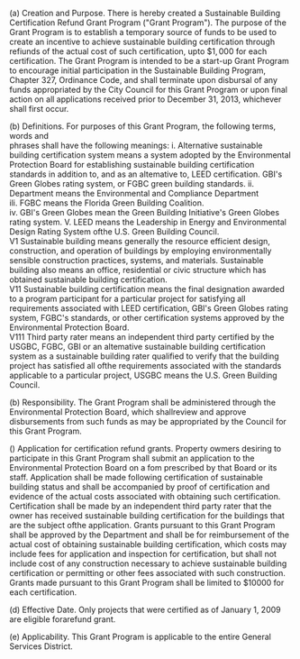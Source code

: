 (a) Creation and Purpose. There is hereby created a Sustainable Building Certification Refund Grant Program ("Grant Program"). The purpose of the Grant Program is to establish a temporary source of funds to be used to create an incentive to achieve sustainable building certification through refiunds of the actual cost of such certification, upto $\$1,000$ for each certification. The Grant Program is intended to be a start-up Grant Program to encourage initial participation in the Sustainable Building Program, Chapter 327, Ordinance Code, and shall terminate upon disbursal of any funds appropriated by the City Council for this Grant Program or upon final action on all applications received prior to December 31, 2013, whichever shall first occur.  

(b) Definitions. For purposes of this Grant Program, the following terms, words and   
phrases shall have the following meanings: i. Alternative sustainable building certification system means a system adopted by the Environmental Protection Board for establishing sustainable building certification standards in addition to, and as an altemative to, LEED certification. GBI's Green Globes rating system, or FGBC green building standards. ii. Department means the Environmental and Compliance Department   
ili. FGBC means the Florida Green Building Coalition.   
iv. GBI's Green Globes mean the Green Building Initiative's Green Globes rating system. V. LEED means the Leadership in Energy and Environmental Design Rating System ofthe U.S. Green Building Council.   
V1 Sustainable building means generally the resource efficient design, construction, and operation of buildings by employing environmentally sensible construction practices, systems, and materials. Sustainable building also means an office, residential or civic structure which has obtained sustainable building certification.   
V11 Sustainable building certification means the final designation awarded to a program participant for a particular project for satisfying all requirements associated with LEED certification, GBI's Green Globes rating system, FGBC's standards, or other certification systems approved by the Environmental Protection Board.   
V111 Third party rater means an independent third party certified by the USGBC, FGBC, GBI or an altemative sustainable building certification system as a sustainable building rater qualified to verify that the building project has satisfied all ofthe requirements associated with the standards applicable to a particular project, USGBC means the U.S. Green Building Council.  

(b) Responsibility. The Grant Program shall be administered through the Environmental Protection Board, which shallreview and approve disbursements from such funds as may be appropriated by the Council for this Grant Program.  

() Application for certification refund grants. Property owmers desiring to participate in this Grant Program shall submit an application to the Environmental Protection Board on a fom prescribed by that Board or its staff. Application shall be made following certification of sustainable building status and shall be accompanied by proof of certification and evidence of the actual costs associated with obtaining such certification. Certification shall be made by an independent third party rater that the owner has received sustainable building certification for the buildings that are the subject ofthe application. Grants pursuant to this Grant Program shall be approved by the Department and shall be for reimbursement of the actual cost of obtaining sustainable building certification, which costs may include fees for application and inspection for certification, but shall not include cost of any construction necessary to achieve sustainable building certification or permitting or other fees associated with such construction. Grants made pursuant to this Grant Program shall be limited to $\$10000$ for each certification.  

(d) Effective Date. Only projects that were certified as of January 1, 2009 are eligible forarefund grant.  

(e) Applicability. This Grant Program is applicable to the entire General Services District.  